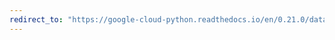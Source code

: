 ```yaml
---
redirect_to: "https://google-cloud-python.readthedocs.io/en/0.21.0/datastore-entities.html"
---
```


